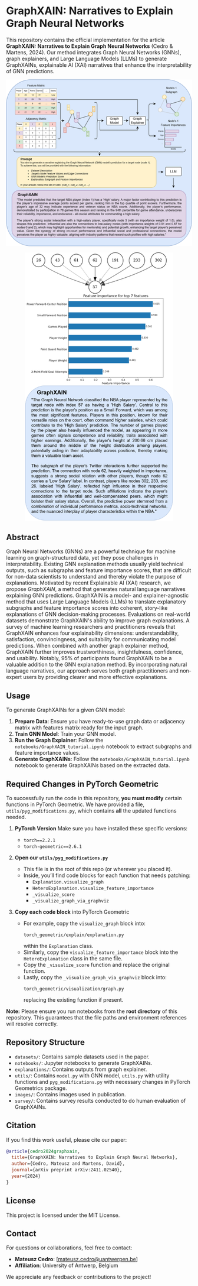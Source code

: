 # GraphXAIN: Narratives to Explain Graph Neural Networks

This repository contains the official implementation for the article **GraphXAIN: Narratives to Explain Graph Neural Networks** (Cedro & Martens, 2024). Our method integrates Graph Neural Networks (GNNs), graph explainers, and Large Language Models (LLMs) to generate GraphXAINs, explainable AI (XAI) narratives that enhance the interpretability of GNN predictions.

<p align="center">
  <img src="images/XAIN_workflow.png" alt="Workflow Diagram" width="600" />
</p>

<p align="center">
  <img src="images/XAIN_57.png" alt="XAIN 57" width="400" />
</p>


## Abstract

Graph Neural Networks (GNNs) are a powerful technique for machine learning on graph-structured data, yet they pose challenges in interpretability. Existing GNN explanation methods usually yield technical outputs, such as subgraphs and feature importance scores, that are difficult for non-data scientists to understand and thereby violate the purpose of explanations. Motivated by recent Explainable AI (XAI) research, we propose *GraphXAIN*, a method that generates natural language narratives explaining GNN predictions. GraphXAIN is a model- and explainer-agnostic method that uses Large Language Models (LLMs) to translate explanatory subgraphs and feature importance scores into coherent, story-like explanations of GNN decision-making processes. Evaluations on real-world datasets demonstrate GraphXAIN's ability to improve graph explanations. A survey of machine learning researchers and practitioners reveals that GraphXAIN enhances four explainability dimensions: understandability, satisfaction, convincingness, and suitability for communicating model predictions. When combined with another graph explainer method, GraphXAIN further improves trustworthiness, insightfulness, confidence, and usability. Notably, 95% of participants found GraphXAIN to be a valuable addition to the GNN explanation method. By incorporating natural language narratives, our approach serves both graph practitioners and non-expert users by providing clearer and more effective explanations.

## Usage

To generate GraphXAINs for a given GNN model:

1. **Prepare Data**: Ensure you have ready-to-use graph data or adjacency matrix with features matrix ready for the input graph.
2. **Train GNN Model**: Train your GNN model.
3. **Run the Graph Explainer**: Follow the ```notebooks/GraphXAIN_tutorial.ipynb``` notebook to extract subgraphs and feature importance values.
4. **Generate GraphXAINs**:  Follow the ```notebooks/GraphXAIN_tutorial.ipynb``` notebook to generate GraphXAINs based on the extracted data.

## Required Changes in PyTorch Geometric

To successfully run the code in this repository, **you must modify** certain functions in PyTorch Geometric. We have provided a file, `utils/pyg_modifications.py`, which contains **all** the updated functions needed.

1. **PyTorch Version**
   Make sure you have installed these specific versions:
   - `torch==2.2.1`
   - `torch-geometric==2.6.1`
       
2. **Open our `utils/pyg_modifications.py`**  
   - This file is in the root of this repo (or wherever you placed it).
   - Inside, you’ll find code blocks for each function that needs patching:
     - `Explanation.visualize_graph`
     - `HeteroExplanation.visualize_feature_importance`
     - `_visualize_score`
     - `_visualize_graph_via_graphviz`

3. **Copy each code block** into PyTorch Geometric  
   - For example, copy the `visualize_graph` block into:
     ```
     torch_geometric/explain/explanation.py
     ```
     within the `Explanation` class.
   - Similarly, copy the `visualize_feature_importance` block into the `HeteroExplanation` class in the same file.
   - Copy the `_visualize_score` function and replace the original function.
   - Lastly, copy the `_visualize_graph_via_graphviz` block into:
     ```
     torch_geometric/visualization/graph.py
     ```
     replacing the existing function if present.

**Note:** Please ensure you run notebooks from the **root directory** of this repository. This guarantees that the file paths and environment references will resolve correctly.


## Repository Structure

- `datasets/`: Contains sample datasets used in the paper.
- `notebooks/`: Jupyter notebooks to generate GraphXAINs.
- `explanations/`: Contains outputs from graph explainer.
- `utils/`: Contains ```model.py``` with GNN model, ```utils.py``` with utility functions and ```pyg_modifications.py``` with necessary changes in PyTorch Geometrics package.
- `images/`: Contains images used in publication.
- `survey/`: Contains survey results conducted to do human evaluation of GraphXAINs.


## Citation

If you find this work useful, please cite our paper:

```bibtex
@article{cedro2024graphxain,
  title={GraphXAIN: Narratives to Explain Graph Neural Networks},
  author={Cedro, Mateusz and Martens, David},
  journal={arXiv preprint arXiv:2411.02540},
  year={2024}
}
```

## License

This project is licensed under the MIT License.

## Contact

For questions or collaborations, feel free to contact:
- **Mateusz Cedro**: [mateusz.cedro@uantwerpen.be]
- **Affiliation**: University of Antwerp, Belgium

We appreciate any feedback or contributions to the project!

